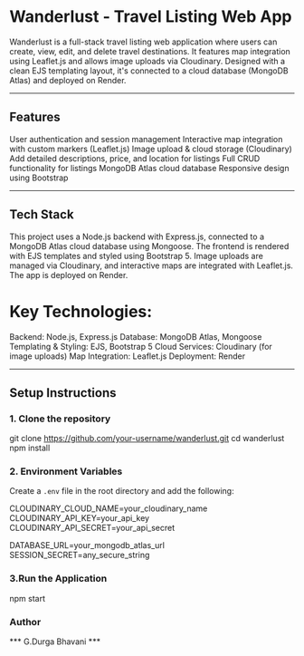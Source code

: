# Wanderlust - Travel Listing Web App

Wanderlust is a full-stack travel listing web application where users can create, view, edit, and delete travel destinations. It features map integration using Leaflet.js and allows image uploads via Cloudinary. Designed with a clean EJS templating layout, it's connected to a cloud database (MongoDB Atlas) and deployed on Render.

---

## Features

User authentication and session management
Interactive map integration with custom markers (Leaflet.js)
Image upload & cloud storage (Cloudinary)
Add detailed descriptions, price, and location for listings
Full CRUD functionality for listings
MongoDB Atlas cloud database
Responsive design using Bootstrap

---

## Tech Stack

This project uses a Node.js backend with Express.js, connected to a MongoDB Atlas cloud database using Mongoose. The frontend is rendered with EJS templates and styled using Bootstrap 5. Image uploads are managed via Cloudinary, and interactive maps are integrated with Leaflet.js. The app is deployed on Render.

# Key Technologies:
Backend: Node.js, Express.js
Database: MongoDB Atlas, Mongoose
Templating & Styling: EJS, Bootstrap 5
Cloud Services: Cloudinary (for image uploads)
Map Integration: Leaflet.js
Deployment: Render

---

## Setup Instructions

### 1. Clone the repository
git clone https://github.com/your-username/wanderlust.git
cd wanderlust
npm install

### 2. Environment Variables
Create a `.env` file in the root directory and add the following:

CLOUDINARY_CLOUD_NAME=your_cloudinary_name
CLOUDINARY_API_KEY=your_api_key
CLOUDINARY_API_SECRET=your_api_secret

DATABASE_URL=your_mongodb_atlas_url
SESSION_SECRET=any_secure_string

### 3.Run the Application
npm start


### Author
*** G.Durga Bhavani ***


